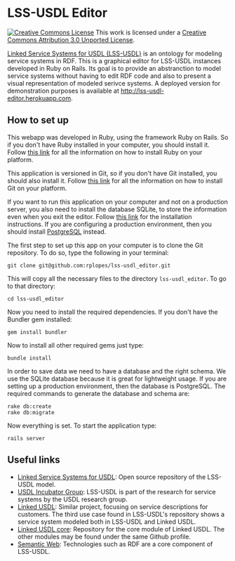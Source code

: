 LSS-USDL Editor
=========

[![Creative Commons License](http://i.creativecommons.org/l/by/3.0/80x15.png)](http://creativecommons.org/licenses/by/3.0/)
This work is licensed under a [Creative Commons Attribution 3.0 Unported License](http://creativecommons.org/licenses/by/3.0/).

[Linked Service Systems for USDL (LSS-USDL)](https://github.com/rplopes/lss-usdl) is an ontology for modeling service systems in RDF. This is a graphical editor for LSS-USDL instances developed in Ruby on Rails. Its goal is to provide an abstranction to model service systems without having to edit RDF code and also to present a visual representation of modeled serivce systems. A deployed version for demonstration purposes is available at http://lss-usdl-editor.herokuapp.com.

## How to set up

This webapp was developed in Ruby, using the framework Ruby on Rails. So if you don't have Ruby installed in your computer, you should install it. Follow [this link](http://www.ruby-lang.org/en/downloads/) for all the information on how to install Ruby on your platform.

This application is versioned in Git, so if you don't have Git installed, you should also install it. Follow [this link](http://git-scm.com/) for all the information on how to install Git on your platform.

If you want to run this application on your computer and not on a production server, you also need to install the database SQLite, to store the information even when you exit the editor. Follow [this link](http://www.sqlite.org/) for the installation instructions. If you are configuring a production environment, then you should install [PostgreSQL](http://www.postgresql.org/) instead.

The first step to set up this app on your computer is to clone the Git repository. To do so, type the following in your terminal:

```
git clone git@github.com:rplopes/lss-usdl_editor.git
```

This will copy all the necessary files to the directory `lss-usdl_editor`. To go to that directory:

```
cd lss-usdl_editor
```

Now you need to install the required dependencies. If you don't have the Bundler gem installed:

```
gem install bundler
```

Now to install all other required gems just type:

```
bundle install
```

In order to save data we need to have a database and the right schema. We use the SQLite database because it is great for lightweight usage. If you are setting up a production environment, then the database is PostgreSQL. The required commands to generate the database and schema are:

```
rake db:create
rake db:migrate
```

Now everything is set. To start the application type:

```
rails server
```

## Useful links

 - [Linked Service Systems for USDL](https://github.com/rplopes/lss-usdl): Open source repository of the LSS-USDL model.
 - [USDL Incubator Group](http://www.w3.org/2005/Incubator/usdl): LSS-USDL is part of the research for service systems by the USDL research group.
 - [Linked USDL](http://www.linked-usdl.org): Similar project, focusing on service descriptions for customers. The third use case found in LSS-USDL's repository shows a service system modeled both in LSS-USDL and Linked USDL.
 - [Linked USDL core](https://github.com/linked-usdl/usdl-core): Repository for the core module of Linked USDL. The other modules may be found under the same Github profile.
 - [Semantic Web](http://semanticweb.org/wiki/Main_Page): Technologies such as RDF are a core component of LSS-USDL.